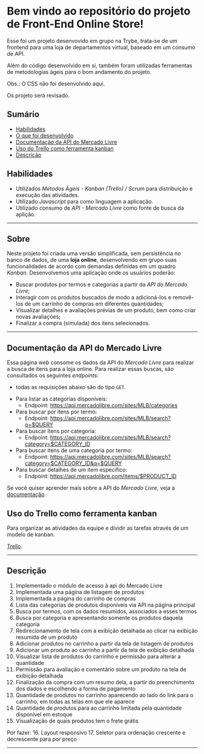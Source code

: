 # Bem vindo ao repositório do projeto de Front-End Online Store!

Esse foi um projeto desenvovido em grupo na Trybe, trata-se de um frontend para uma loja de departamentos virtual, baseado em um consumo de API.

Além do código desenvolvido em si, também foram utilizadas ferramentas de metodologias ágeis para o bom andamento do projeto.

Obs.: O CSS não foi desenvolvido aqui.

Os projeto será revisado.

## Sumário

- [Habilidades](#habilidades)
- [O que foi desenvolvido](#sobre)
- [Documentação da API do Mercado Livre](#documentação-da-api-do-mercado-livre)
- [Uso do Trello como ferramenta kanban](#uso-do-trello-como-ferramenta-kanban)
- [Descrição](#descrição)

## Habilidades

* Utilizados _Métodos Ágeis - Kanban (Trello) / Scrum_ para distribuição e execução das atividades.
* Utilizado _Javascript_ para como linguagem a aplicação.
* Utilizado consumo de _API - Mercado Livre_ como fonte de busca da aplição.

---

## Sobre

Neste projeto foi criada uma versão simplificada, sem persistência no banco de dados, de uma **loja online**, desenvolvendo em grupo suas funcionalidades de acordo com demandas definidas em um quadro _Kanban_.
Desenvolvemos uma aplicação onde os usuários poderão:
  - Buscar produtos por termos e categorias a partir da _API do Mercado Livre_;
  - Interagir com os produtos buscados de modo a adicioná-los e removê-los de um carrinho de compras em diferentes quantidades;
  - Visualizar detalhes e avaliações prévias de um produto, bem como criar novas avaliações;
  - Finalizar a compra (simulada) dos itens selecionados.

---

## Documentação da API do Mercado Livre

Essa página _web_ consome os dados da API do _Mercado Livre_ para realizar a busca de itens para a loja online. Para realizar essas buscas, são consultados os seguintes _endpoints_:

* todas as requisições abaixo são do tipo `GET`.
- Para listar as categorias disponíveis:
  - Endpoint: https://api.mercadolibre.com/sites/MLB/categories
- Para buscar por itens por termo:
  - Endpoint: https://api.mercadolibre.com/sites/MLB/search?q=$QUERY
- Para buscar itens por categoria:
  - Endpoint: https://api.mercadolibre.com/sites/MLB/search?category=$CATEGORY_ID
- Para buscar itens de uma categoria por termo:
  - Endpoint: https://api.mercadolibre.com/sites/MLB/search?category=$CATEGORY_ID&q=$QUERY
- Para buscar detalhes de um item especifico:
  - Endpoint: https://api.mercadolibre.com/items/$PRODUCT_ID

Se você quiser aprender mais sobre a API do _Mercado Livre_, veja a [documentação](https://developers.mercadolivre.com.br/pt_br/itens-e-buscas).

## Uso do Trello como ferramenta kanban

Para organizar as atividades da equipe e dividir as tarefas através de um modelo de kanban.

[Trello](https://trello.com/).

---

## Descrição

1. Implementado o módulo de acesso à api do Mercado Livre
2. Implementada uma página de listagem de produtos
3. Implementada a página do carrinho de compras
4. Lista das categorias de produtos disponíveis via API na página principal
5. Busca por termos, com os dados resumidos, associados a esses termos
6. Busca por categoria e apresentando somente os produtos daquela categoria
7. Redirecionamento de tela com a exibição detalhada ao clicar na exibição resumida de um produto
8. Adicionar produtos no carrinho a partir da tela de listagem de produtos
9. Adicionar um produto ao carrinho a partir da tela de exibição detalhada
10. Visualizar lista de produtos do carrinho e permissão para alterar a quantidade
11. Permissão para avaliação e comentário sobre um produto na tela de exibição detalhada
12. Finalização da compra com um resumo dela, a partir do preenchimento dos dados e escolhendo a forma de pagamento
13. Quantidade de produtos no carrinho aparecendo ao lado do link para o carrinho, em todas as telas em que ele aparece
14. Quantidade de produtos para ao carrinho limitada pela quantidade disponível em estoque
15. Visualização de quais produtos tem o frete grátis

Por fazer:
16. Layout responsivo
17. Seletor para ordenação crescente e decrescente para por preço

---
